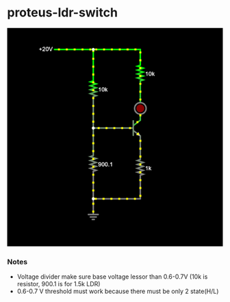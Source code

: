 proteus-ldr-switch
==================
![](Screenshot%202024-02-22%20195004.png)
### Notes
- Voltage divider make sure base voltage lessor than 0.6-0.7V (10k is resistor, 900.1 is for 1.5k LDR)
- 0.6-0.7 V threshold must work because there must be only 2 state(H/L)
